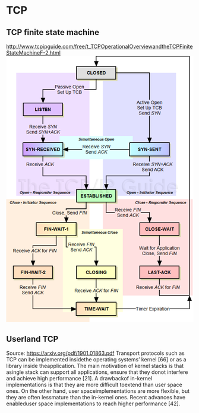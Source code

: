 # TCP


## TCP finite state machine
http://www.tcpipguide.com/free/t_TCPOperationalOverviewandtheTCPFiniteStateMachineF-2.html
![image info](./images/tcpfsm.png)

## Userland TCP
Source: https://arxiv.org/pdf/1901.01863.pdf
Transport protocols such as TCP can be implemented insidethe  operating  systems’  kernel  [66]  or  as  a  library  inside  theapplication.  The  main  motivation  of  kernel  stacks  is  that  asingle  stack  can  support  all  applications,  ensure  that  they  donot interfere and achieve high performance [21]. A drawbackof in-kernel implementations is that they are more difficult toextend  than  user  space  ones.  On  the  other  hand,  user  spaceimplementations  are  more  flexible,  but  they  are  often  lessmature than the in-kernel ones. Recent advances have enableduser space implementations to reach higher performance [42].